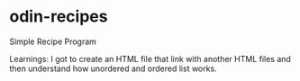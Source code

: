 # odin-recipes
Simple Recipe Program

Learnings:
    I got to create an HTML file that link with another HTML files and then understand how unordered and ordered list works.
